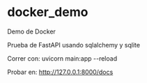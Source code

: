 # docker_demo
Demo de Docker






Prueba de FastAPI usando sqlalchemy y sqlite


Correr con:
uvicorn main:app --reload

Probar en:
http://127.0.0.1:8000/docs